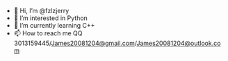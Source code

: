 - 👋 Hi, I’m @fzlzjerry
- 👀 I’m interested in Python
- 🌱 I’m currently learning C++
- 📫 How to reach me QQ 3013159445/James20081204@gmail.com/James20081204@outlook.com

<!---
fzlzjerry/fzlzjerry is a ✨ special ✨ repository because its `README.md` (this file) appears on your GitHub profile.
You can click the Preview link to take a look at your changes.
--->
